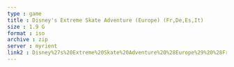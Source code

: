 ```yaml
---
type : game
title : Disney's Extreme Skate Adventure (Europe) (Fr,De,Es,It)
size : 1.9 G
format : iso
archive : zip
server : myrient
link2 : Disney%27s%20Extreme%20Skate%20Adventure%20%28Europe%29%20%28Fr%2CDe%2CEs%2CIt%29
---
```

